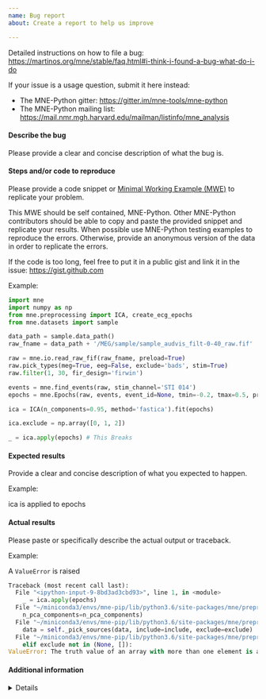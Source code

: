 ```yaml
---
name: Bug report
about: Create a report to help us improve

---
```

Detailed instructions on how to file a bug:
https://martinos.org/mne/stable/faq.html#i-think-i-found-a-bug-what-do-i-do

If your issue is a usage question, submit it here instead:
- The MNE-Python gitter: https://gitter.im/mne-tools/mne-python
- The MNE-Python mailing list: https://mail.nmr.mgh.harvard.edu/mailman/listinfo/mne_analysis

#### Describe the bug
Please provide a clear and concise description of what the bug is.

#### Steps and/or code to reproduce
Please provide a code snippet or [Minimal Working Example (MWE)](https://en.wikipedia.org/wiki/Minimal_Working_Example)
to replicate your problem. 

This MWE should be self contained, MNE-Python. Other MNE-Python contributors
should be able to copy and paste the provided snippet and replicate your
results. 
When possible use MNE-Python testing examples to reproduce the errors. Otherwise,
provide an anonymous version of the data in order to replicate the errors.

If the code is too long, feel free to put it in a public gist and link
it in the issue: https://gist.github.com

Example:

```py
import mne
import numpy as np
from mne.preprocessing import ICA, create_ecg_epochs
from mne.datasets import sample

data_path = sample.data_path()
raw_fname = data_path + '/MEG/sample/sample_audvis_filt-0-40_raw.fif'

raw = mne.io.read_raw_fif(raw_fname, preload=True)
raw.pick_types(meg=True, eeg=False, exclude='bads', stim=True)
raw.filter(1, 30, fir_design='firwin')

events = mne.find_events(raw, stim_channel='STI 014')
epochs = mne.Epochs(raw, events, event_id=None, tmin=-0.2, tmax=0.5, preload=True)

ica = ICA(n_components=0.95, method='fastica').fit(epochs)

ica.exclude = np.array([0, 1, 2])

_ = ica.apply(epochs) # This Breaks
```

#### Expected results
Provide a clear and concise description of what you expected to happen.

Example: 

ica is applied to epochs

#### Actual results
Please paste or specifically describe the actual output or traceback. 

Example:

A `ValueError` is raised
```py
Traceback (most recent call last):
  File "<ipython-input-9-8bd3ad3cbd93>", line 1, in <module>
    _ = ica.apply(epochs)
  File "~/miniconda3/envs/mne-pip/lib/python3.6/site-packages/mne/preprocessing/ica.py", line 1252, in apply
    n_pca_components=n_pca_components)
  File "~/miniconda3/envs/mne-pip/lib/python3.6/site-packages/mne/preprocessing/ica.py", line 1309, in _apply_epochs
    data = self._pick_sources(data, include=include, exclude=exclude)
  File "~/miniconda3/envs/mne-pip/lib/python3.6/site-packages/mne/preprocessing/ica.py", line 1368, in _pick_sources
    elif exclude not in (None, []):
ValueError: The truth value of an array with more than one element is ambiguous. Use a.any() or a.all()
```

#### Additional information
<details>
paste the output of `mne.sys_info()` here below this line

</details>
